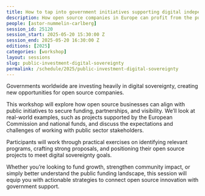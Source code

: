 ```yaml
---
title: How to tap into government initiatives supporting digital independence
description: How open source companies in Europe can profit from the push for digital sovereignty
people: [astor-nummelin-carlberg]
session_id: 25120
session_start: 2025-05-20 15:30:00 Z
session_end: 2025-05-20 16:30:00 Z
editions: [2025]
categories: [workshop]
layout: sessions
slug: public-investment-digital-sovereignty
permalink: /schedule/2025/public-investment-digital-sovereignty
---
```


Governments worldwide are investing heavily in digital sovereignty, creating new opportunities for open source companies.

This workshop will explore how open source businesses can align with public initiatives to secure funding, partnerships, and visibility.
We’ll look at real-world examples, such as projects supported by the European Commission and national funds,
and discuss the expectations and challenges of working with public sector stakeholders.

Participants will work through practical exercises on identifying relevant programs, crafting strong proposals,
and positioning their open source projects to meet digital sovereignty goals.

Whether you’re looking to fund growth, strengthen community impact, or simply better understand the public funding landscape,
this session will equip you with actionable strategies to connect open source innovation with government support.
